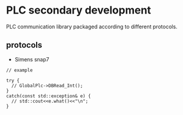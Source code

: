 # PLC secondary development
PLC communication library packaged according to different protocols.
## protocols
+ Simens snap7

```
// example

try {
  // GlobalPlc->DBRead_Int();
}
catch(const std::exception& e) {
  // std::cout<<e.what()<<"\n";
}
```

